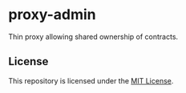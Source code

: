 # proxy-admin

Thin proxy allowing shared ownership of contracts.

## License

This repository is licensed under the [MIT License](LICENSE).
